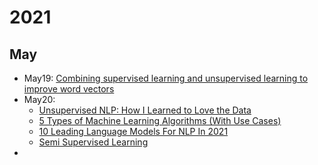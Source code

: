 # 2021

## May
- May19: [Combining supervised learning and unsupervised learning to improve word vectors](https://towardsdatascience.com/combining-supervised-learning-and-unsupervised-learning-to-improve-word-vectors-d4dea84ec36b)
- May20: 
  - [Unsupervised NLP: How I Learned to Love the Data](https://medium.com/@ODSC/unsupervised-nlp-how-i-learned-to-love-the-data-1dde7dc4a3c1)
  - [5 Types of Machine Learning Algorithms (With Use Cases)](https://www.statworx.com/at/blog/5-types-of-machine-learning-algorithms-with-use-cases/#h-4-semi-supervised-learning)
  - [10 Leading Language Models For NLP In 2021](https://www.topbots.com/leading-nlp-language-models-2020/)
  - [Semi Supervised Learning](https://algorithmia.com/blog/semi-supervised-learning)
-   
